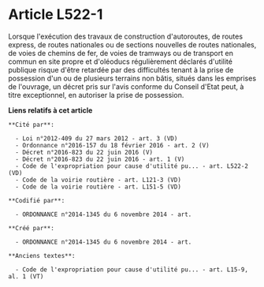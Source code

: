 # Article L522-1

Lorsque l'exécution des travaux de construction d'autoroutes, de routes express, de routes nationales ou de sections
nouvelles de routes nationales, de voies de chemins de fer, de voies de tramways ou de transport en commun en site propre et
d'oléoducs régulièrement déclarés d'utilité publique risque d'être retardée par des difficultés tenant à la prise de
possession d'un ou de plusieurs terrains non bâtis, situés dans les emprises de l'ouvrage, un décret pris sur l'avis conforme
du Conseil d'Etat peut, à titre exceptionnel, en autoriser la prise de possession.

**Liens relatifs à cet article**

	**Cité par**:

	  - Loi n°2012-409 du 27 mars 2012 - art. 3 (VD)
	  - Ordonnance n°2016-157 du 18 février 2016 - art. 2 (V)
	  - Décret n°2016-823 du 22 juin 2016 (V)
	  - Décret n°2016-823 du 22 juin 2016 - art. 1 (V)
	  - Code de l'expropriation pour cause d'utilité pu... - art. L522-2 (VD)
	  - Code de la voirie routière - art. L121-3 (VD)
	  - Code de la voirie routière - art. L151-5 (VD)

	**Codifié par**:

	  - ORDONNANCE n°2014-1345 du 6 novembre 2014 - art.

	**Créé par**:

	  - ORDONNANCE n°2014-1345 du 6 novembre 2014 - art.

	**Anciens textes**:

	  - Code de l'expropriation pour cause d'utilité pu... - art. L15-9, al. 1 (VT)
